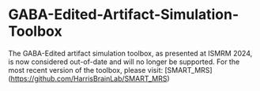 # GABA-Edited-Artifact-Simulation-Toolbox
The GABA-Edited artifact simulation toolbox, as presented at ISMRM 2024, is now considered out-of-date and will no longer be supported. 
For the most recent version of the toolbox, please visit: [SMART_MRS] (https://github.com/HarrisBrainLab/SMART_MRS)
